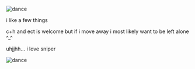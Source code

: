 ![dance](https://github.com/MellowAmaryllis/MellowAmaryllis/assets/166118914/1083ea3c-589d-46cd-b28e-a5bbfa59c007)







i like a few things

c+h and ect is welcome but if i move away i most likely want to be left alone ^_^

uhjjhh... i love sniper

![dance](https://github.com/MellowAmaryllis/MellowAmaryllis/assets/166118914/1083ea3c-589d-46cd-b28e-a5bbfa59c007)
